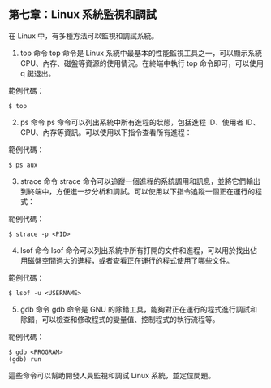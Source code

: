 ## 第七章：Linux 系統監視和調試

在 Linux 中，有多種方法可以監視和調試系統。

1. top 命令
top 命令是 Linux 系統中最基本的性能監視工具之一，可以顯示系統 CPU、內存、磁盤等資源的使用情況。在終端中執行 top 命令即可，可以使用 q 鍵退出。

範例代碼：

```
$ top
```

2. ps 命令
ps 命令可以列出系統中所有進程的狀態，包括進程 ID、使用者 ID、CPU、內存等資訊。可以使用以下指令查看所有進程：

範例代碼：

```
$ ps aux
```

3. strace 命令
strace 命令可以追蹤一個進程的系統調用和訊息，並將它們輸出到終端中，方便進一步分析和調試。可以使用以下指令追蹤一個正在運行的程式：

範例代碼：

```
$ strace -p <PID>
```

4. lsof 命令
lsof 命令可以列出系統中所有打開的文件和進程，可以用於找出佔用磁盤空間過大的進程，或者查看正在運行的程式使用了哪些文件。

範例代碼：

```
$ lsof -u <USERNAME>
```

5. gdb 命令
gdb 命令是 GNU 的除錯工具，能夠對正在運行的程式進行調試和除錯，可以檢查和修改程式的變量值、控制程式的執行流程等。

範例代碼：

```
$ gdb <PROGRAM>
(gdb) run
```

這些命令可以幫助開發人員監視和調試 Linux 系統，並定位問題。